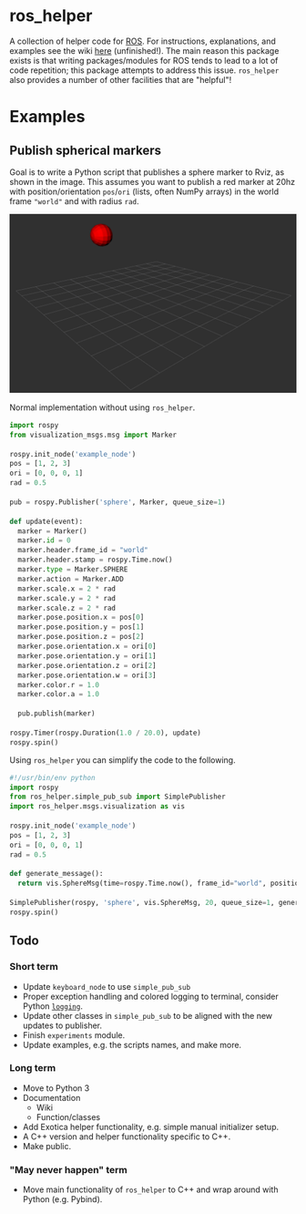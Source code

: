 # ros_helper

A collection of helper code for [ROS](https://www.ros.org/). For instructions, explanations, and examples see the wiki [here](https://github.com/cmower/ros_helper/wiki) (unfinished!). The main reason this package exists is that writing packages/modules for ROS tends to lead to a lot of code repetition; this package attempts to address this issue. `ros_helper` also provides a number of other facilities that are "helpful"!

# Examples

## Publish spherical markers

Goal is to write a Python script that  publishes a sphere marker to Rviz, as shown in the image. This assumes you want to publish a red marker at 20hz with position/orientation `pos`/`ori` (lists, often NumPy arrays) in the world frame `"world"` and with radius `rad`.

![](https://raw.githubusercontent.com/cmower/ros_helper/master/doc/images/sphere.png?token=AB6K7QDBJKPBJR2OCIGEXF25D5MEQ)

Normal implementation without using `ros_helper`. 
```python
import rospy
from visualization_msgs.msg import Marker

rospy.init_node('example_node')
pos = [1, 2, 3]
ori = [0, 0, 0, 1]
rad = 0.5

pub = rospy.Publisher('sphere', Marker, queue_size=1)

def update(event): 
  marker = Marker()
  marker.id = 0
  marker.header.frame_id = "world"
  marker.header.stamp = rospy.Time.now()
  marker.type = Marker.SPHERE
  marker.action = Marker.ADD
  marker.scale.x = 2 * rad
  marker.scale.y = 2 * rad
  marker.scale.z = 2 * rad
  marker.pose.position.x = pos[0]
  marker.pose.position.y = pos[1]
  marker.pose.position.z = pos[2]
  marker.pose.orientation.x = ori[0]
  marker.pose.orientation.y = ori[1]
  marker.pose.orientation.z = ori[2]
  marker.pose.orientation.w = ori[3]
  marker.color.r = 1.0
  marker.color.a = 1.0
  
  pub.publish(marker)

rospy.Timer(rospy.Duration(1.0 / 20.0), update)
rospy.spin()
```

Using `ros_helper` you can simplify the code to the following.
```python
#!/usr/bin/env python
import rospy
from ros_helper.simple_pub_sub import SimplePublisher
import ros_helper.msgs.visualization as vis

rospy.init_node('example_node')
pos = [1, 2, 3]
ori = [0, 0, 0, 1]
rad = 0.5

def generate_message():
  return vis.SphereMsg(time=rospy.Time.now(), frame_id="world", position=pos, orientation=ori, radius=rad,  rgba=[1, 0, 0, 1])
  
SimplePublisher(rospy, 'sphere', vis.SphereMsg, 20, queue_size=1, generate_message_handle = generate_message)
rospy.spin()
```

## Todo

### Short term 

* Update `keyboard_node` to use `simple_pub_sub`
* Proper exception handling and colored logging to terminal, consider Python [`logging`](https://docs.python.org/2/library/logging.html).
* Update other classes in `simple_pub_sub` to be aligned with the new updates to publisher.
* Finish `experiments` module.
* Update examples, e.g. the scripts names, and make more.

### Long term

* Move to Python 3
* Documentation
  * Wiki
  * Function/classes
* Add Exotica helper functionality, e.g. simple manual initializer setup. 
* A C++ version and helper functionality specific to C++. 
* Make public.

### "May never happen" term

* Move main functionality of `ros_helper` to C++ and wrap around with Python (e.g. Pybind).
